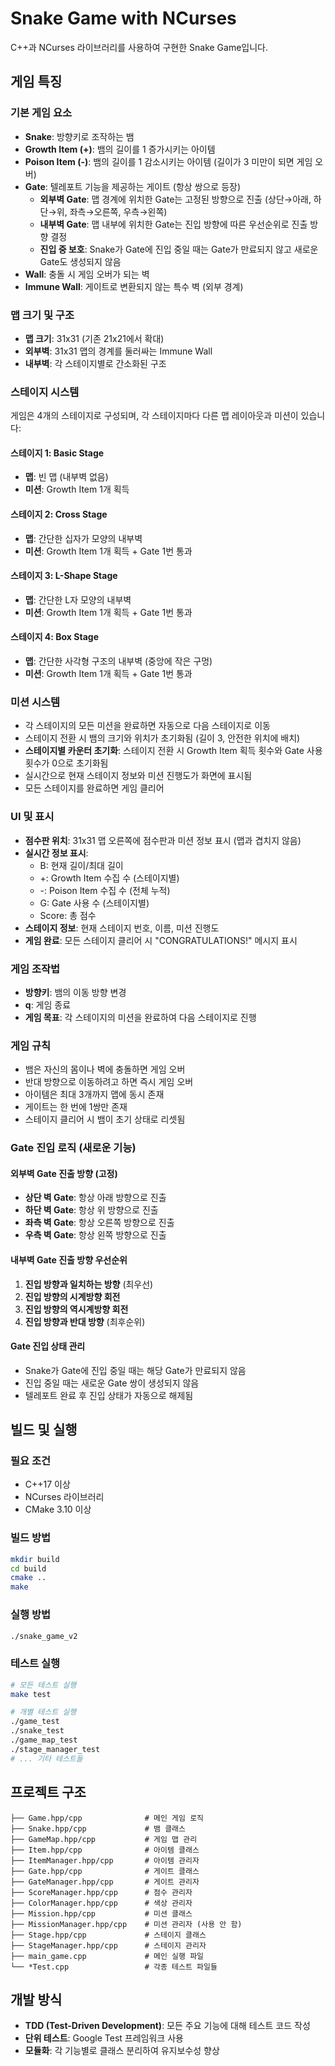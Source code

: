 # Snake Game with NCurses

C++과 NCurses 라이브러리를 사용하여 구현한 Snake Game입니다.

## 게임 특징

### 기본 게임 요소
- **Snake**: 방향키로 조작하는 뱀
- **Growth Item (+)**: 뱀의 길이를 1 증가시키는 아이템
- **Poison Item (-)**: 뱀의 길이를 1 감소시키는 아이템 (길이가 3 미만이 되면 게임 오버)
- **Gate**: 텔레포트 기능을 제공하는 게이트 (항상 쌍으로 등장)
  - **외부벽 Gate**: 맵 경계에 위치한 Gate는 고정된 방향으로 진출 (상단→아래, 하단→위, 좌측→오른쪽, 우측→왼쪽)
  - **내부벽 Gate**: 맵 내부에 위치한 Gate는 진입 방향에 따른 우선순위로 진출 방향 결정
  - **진입 중 보호**: Snake가 Gate에 진입 중일 때는 Gate가 만료되지 않고 새로운 Gate도 생성되지 않음
- **Wall**: 충돌 시 게임 오버가 되는 벽
- **Immune Wall**: 게이트로 변환되지 않는 특수 벽 (외부 경계)

### 맵 크기 및 구조
- **맵 크기**: 31x31 (기존 21x21에서 확대)
- **외부벽**: 31x31 맵의 경계를 둘러싸는 Immune Wall
- **내부벽**: 각 스테이지별로 간소화된 구조

### 스테이지 시스템
게임은 4개의 스테이지로 구성되며, 각 스테이지마다 다른 맵 레이아웃과 미션이 있습니다:

#### 스테이지 1: Basic Stage
- **맵**: 빈 맵 (내부벽 없음)
- **미션**: Growth Item 1개 획득

#### 스테이지 2: Cross Stage  
- **맵**: 간단한 십자가 모양의 내부벽
- **미션**: Growth Item 1개 획득 + Gate 1번 통과

#### 스테이지 3: L-Shape Stage
- **맵**: 간단한 L자 모양의 내부벽
- **미션**: Growth Item 1개 획득 + Gate 1번 통과

#### 스테이지 4: Box Stage
- **맵**: 간단한 사각형 구조의 내부벽 (중앙에 작은 구멍)
- **미션**: Growth Item 1개 획득 + Gate 1번 통과

### 미션 시스템
- 각 스테이지의 모든 미션을 완료하면 자동으로 다음 스테이지로 이동
- 스테이지 전환 시 뱀의 크기와 위치가 초기화됨 (길이 3, 안전한 위치에 배치)
- **스테이지별 카운터 초기화**: 스테이지 전환 시 Growth Item 획득 횟수와 Gate 사용 횟수가 0으로 초기화됨
- 실시간으로 현재 스테이지 정보와 미션 진행도가 화면에 표시됨
- 모든 스테이지를 완료하면 게임 클리어

### UI 및 표시
- **점수판 위치**: 31x31 맵 오른쪽에 점수판과 미션 정보 표시 (맵과 겹치지 않음)
- **실시간 정보 표시**: 
  - B: 현재 길이/최대 길이
  - +: Growth Item 수집 수 (스테이지별)
  - -: Poison Item 수집 수 (전체 누적)
  - G: Gate 사용 수 (스테이지별)
  - Score: 총 점수
- **스테이지 정보**: 현재 스테이지 번호, 이름, 미션 진행도
- **게임 완료**: 모든 스테이지 클리어 시 "CONGRATULATIONS!" 메시지 표시

### 게임 조작법
- **방향키**: 뱀의 이동 방향 변경
- **q**: 게임 종료
- **게임 목표**: 각 스테이지의 미션을 완료하여 다음 스테이지로 진행

### 게임 규칙
- 뱀은 자신의 몸이나 벽에 충돌하면 게임 오버
- 반대 방향으로 이동하려고 하면 즉시 게임 오버
- 아이템은 최대 3개까지 맵에 동시 존재
- 게이트는 한 번에 1쌍만 존재
- 스테이지 클리어 시 뱀이 초기 상태로 리셋됨

### Gate 진입 로직 (새로운 기능)
#### 외부벽 Gate 진출 방향 (고정)
- **상단 벽 Gate**: 항상 아래 방향으로 진출
- **하단 벽 Gate**: 항상 위 방향으로 진출
- **좌측 벽 Gate**: 항상 오른쪽 방향으로 진출
- **우측 벽 Gate**: 항상 왼쪽 방향으로 진출

#### 내부벽 Gate 진출 방향 우선순위
1. **진입 방향과 일치하는 방향** (최우선)
2. **진입 방향의 시계방향 회전**
3. **진입 방향의 역시계방향 회전**
4. **진입 방향과 반대 방향** (최후순위)

#### Gate 진입 상태 관리
- Snake가 Gate에 진입 중일 때는 해당 Gate가 만료되지 않음
- 진입 중일 때는 새로운 Gate 쌍이 생성되지 않음
- 텔레포트 완료 후 진입 상태가 자동으로 해제됨

## 빌드 및 실행

### 필요 조건
- C++17 이상
- NCurses 라이브러리
- CMake 3.10 이상

### 빌드 방법
```bash
mkdir build
cd build
cmake ..
make
```

### 실행 방법
```bash
./snake_game_v2
```

### 테스트 실행
```bash
# 모든 테스트 실행
make test

# 개별 테스트 실행
./game_test
./snake_test
./game_map_test
./stage_manager_test
# ... 기타 테스트들
```

## 프로젝트 구조

```
├── Game.hpp/cpp              # 메인 게임 로직
├── Snake.hpp/cpp             # 뱀 클래스
├── GameMap.hpp/cpp           # 게임 맵 관리
├── Item.hpp/cpp              # 아이템 클래스
├── ItemManager.hpp/cpp       # 아이템 관리자
├── Gate.hpp/cpp              # 게이트 클래스
├── GateManager.hpp/cpp       # 게이트 관리자
├── ScoreManager.hpp/cpp      # 점수 관리자
├── ColorManager.hpp/cpp      # 색상 관리자
├── Mission.hpp/cpp           # 미션 클래스
├── MissionManager.hpp/cpp    # 미션 관리자 (사용 안 함)
├── Stage.hpp/cpp             # 스테이지 클래스
├── StageManager.hpp/cpp      # 스테이지 관리자
├── main_game.cpp             # 메인 실행 파일
└── *Test.cpp                 # 각종 테스트 파일들
```

## 개발 방식
- **TDD (Test-Driven Development)**: 모든 주요 기능에 대해 테스트 코드 작성
- **단위 테스트**: Google Test 프레임워크 사용
- **모듈화**: 각 기능별로 클래스 분리하여 유지보수성 향상